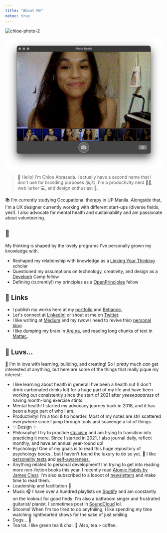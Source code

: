 ```yaml
---
title: "About Me"
notoc: true
---
```


![chloe-photo-2](/photos/chloe-abt.jpg)

![](photos/chloe-abt.png)

> 👋 Hello! I'm Chloe Abrasada. I actually have a second name that I don't use for branding purposes *(jkjk)*. I'm a productivity nerd 👩‍🏫, web lurker 💻, and design enthusiast 🎨.

📚 I'm currently studying Occupational therapy in UP Manila. Alongside that, I'm a UX designer currently working with different start-ups (diverse fields, yes!). I also advocate for mental health and sustainability and am passionate about volunteering.

## 🧠
My thinking is shaped by the lovely programs I've personally grown my knowledge with.
- Reshaped my relationship with knowledge as a [Linking Your Thinking](https://www.linkingyourthinking.com/) scholar
- Questioned my assumptions on technology, creativity, and design as a [Developh](https://developh.org/) Camp fellow
- Defining (currently!) my principles as a [OpenPrinciples](https://openprinciples.org/) fellow

## 🔗 Links
- I publish my works here at my [portfolio](https://chloeabrasada.online/) and [Behance.](https://www.behance.net/chloeabrasada)
- Let's connect at [LinkedIn!](https://www.linkedin.com/in/chloeabrasada) or shout at me on [Twitter](https://twitter/com/chloeabrasada).
- I like writing at [Medium](https://chloeabrasada.medium.com/) and my (wow i need to revive this) [personal blog](https://blog.chloeabrasada.onlne/).
- I like dumping my brain in [Are.na,](https://www.are.na/chloe-abrasada) and reading long chunks of text in [Matter.](https://getmatter.app/chloeabrasada).

## 🍉 Luvs...

🥳 I'm in love with learning, building, and creating! So I pretty much *can* get interested at anything, but here are some of the things that really pique my interest:

- I like learning about health in general! I've been a health nut (I don't drink carbonated drinks lol) for a huge part of my life and have been working out consistently since the start of 2021 after *yeeeeaaaarsss* of having month-long exercise stints.
- Mental health! I started my advocacy journey back in 2018, and it has been a huge part of who I am.
- Productivity! I'm a tool & tip hoarder. Most of my notes are still scattered everywhere since I jump through tools and scavenge a lot of things.
- ✨ Design ✨
- Philosophy! I try to practice [stoicism](moc/stoicism.md) and am trying to transition into practicing it more. Since I started in 2021, I also journal daily, reflect monthly, and have an annual year-round up!
- Psychology! One of my goals is to read this huge repository of psychology books.. but I haven't found the luxury to do so yet. 💭 I like [personality tests](notes/personality-tests.md) and [self-awareness.](notes/self-awareness.md)
- Anything related to personal development! I'm trying to get into reading more non-fiction books this year. I recently read [Atomic Habits by James Clear](notes/sources/books/atomic-habits.md). I'm also subscribed to a loooot of [newsletters](notes/sources/newsletters.md) and make time to read them.
- Leadership and facilitation 👥
- Music 🎧 I have over a hundred playlists on [Spotify](https://open.spotify.com/user/chloeabrasada) and am constantly on the lookout for good finds. I'm also a bathroom singer and frustrated guitarist/ pianist. I sometimes post in [SoundCloud](https://soundcloud.com/chloeabrasada) lol.
- Sitcoms! When I'm too tired to do anythiiing, I like spending my time watching lighthearted shows for the sake of just smiling.
- Dogs... 🐶
- Tea lol. I like green tea & chai. 🍵 Also, tea > coffee.
